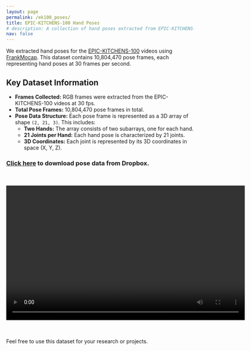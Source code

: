 ```yaml
---
layout: page
permalink: /ek100_poses/
title: EPIC-KITCHENS-100 Hand Poses
# description: A collection of hand poses extracted from EPIC-KITCHENS-100 using FrankMocap.
nav: false
---
```


<!-- # EPIC-KITCHENS-100 Hand Poses -->

We extracted hand poses for the [EPIC-KITCHENS-100](https://epic-kitchens.github.io/2024) videos using [FrankMocap](https://github.com/facebookresearch/frankmocap). This dataset contains 10,804,470 pose frames, each representing hand poses at 30 frames per second.

## Key Dataset Information

- **Frames Collected:** RGB frames were extracted from the EPIC-KITCHENS-100 videos at 30 fps.
- **Total Pose Frames:** 10,804,470 pose frames in total.
- **Pose Data Structure:** Each pose frame is represented as a 3D array of shape `(2, 21, 3)`. This includes:
  - **Two Hands:** The array consists of two subarrays, one for each hand.
  - **21 Joints per Hand:** Each hand pose is characterized by 21 joints.
  - **3D Coordinates:** Each joint is represented by its 3D coordinates in space (X, Y, Z).


<!-- You can download the pose data from [this Dropbox link](https://www.dropbox.com/scl/fo/mrlgdg7iai8ajfnj8xpw6/AFS24eAJTD55cyaF240pudQ?rlkey=1sacz812cwex7ls7dzgn7cmm9&st=wlgry8uo&dl=0). -->

<h3>
	<a href="https://www.dropbox.com/scl/fo/mrlgdg7iai8ajfnj8xpw6/AFS24eAJTD55cyaF240pudQ?rlkey=1sacz812cwex7ls7dzgn7cmm9&st=wlgry8uo&dl=0" target="_blank">Click here</a> to download pose data from Dropbox.
</h3>


<br>
<br>

<div style="text-align: center;">
	<video width="640" height="360" controls>
	<source src="{{ site.baseurl }}/assets/img/epic.mov" type="video/mp4">
	Your browser does not support the video tag.
	</video>
</div>

<br>
<br>




Feel free to use this dataset for your research or projects.

<!-- ---
layout: page
permalink: /ek100_poses/
title: EPIC-KITCHENS-100 Hand Poses
description: 
nav: false
---

We extracted hand poses for <a href="https://epic-kitchens.github.io/2024">EPIC-KITCHENS-100</a> videos using <a href="https://github.com/facebookresearch/frankmocap">FrankMocap</a>.



<h3>
	<a href="https://www.dropbox.com/scl/fo/mrlgdg7iai8ajfnj8xpw6/AFS24eAJTD55cyaF240pudQ?rlkey=1sacz812cwex7ls7dzgn7cmm9&st=wlgry8uo&dl=0" target="_blank">Click here</a> to download pose data from Dropbox.
</h3>
 -->
